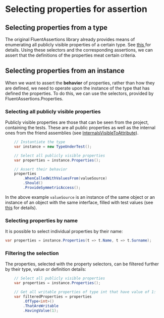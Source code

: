 # Selecting properties for assertion

## Selecting properties from a type
The original FluentAssertions library already provides means of enumerating all publicly visible properties of a certain type. See <a href="https://fluentassertions.com/typesandmethods/" target="_blank"> this </a> for details. Using these selectors and the corresponding assertions, we can assert that the definitions of the properties meat certain criteria.

## Selecting properties from an instance
When we want to assert the <b>behavior</b> of properties, rather than how they are defined, we need to operate upon the instance of the type that has defined the properties. To do this, we can use the selectors, provided by FluentAssertions.Properties.

### Selecting all publicly visible properties

Publicly visible properties are those that can be seen from the project, containing the tests. These are all public properties as well as the internal ones from the friend assemblies (see <a href="https://docs.microsoft.com/en-us/dotnet/api/system.runtime.compilerservices.internalsvisibletoattribute?view=net-6.0" target="_blank">InternalsVisibleToAttribute</a>).

```csharp
    // Instantiate the type
    var instance = new TypeUnderTest();

    // Select all publicly visible properties
    var properties = instance.Properties();

    // Assert their behavior
    properties
        .WhenCalledWithValuesFrom(valueSource)
        .Should()
        .ProvideSymmetricAccess();
```

In the above example `valueSource` is an instance of the same object or an instance of an object with the same interface, filled with test values (see <a href="./Assertions.md:#Passing-a-value-source-object">this</a> for details).
### Selecting properties by name

It is possible to select individual properties by their name:
```csharp
var properties = instance.Properties(t => t.Name, t => t.Surname);
```
### Filtering the selection
The properties, selected with the property selectors, can be filtered further by their type, value or definition details:
```csharp
    // Select all publicly visible properties
    var properties = instance.Properties();

    // Get all writable properties of type int that have value of 1:
    var filteredProperties = properties
        .OfType<int>()
        .ThatAreWritable
        .HavingValue(1);

```